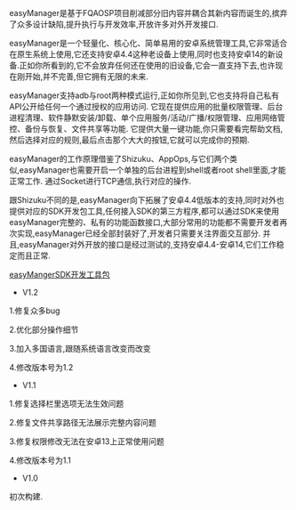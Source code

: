 
easyManager是基于FQAOSP项目削减部分旧内容并耦合其新内容而诞生的,摈弃了众多设计缺陷,提升执行与开发效率,开放许多对外开发接口.

easyManager是一个轻量化、核心化、简单易用的安卓系统管理工具,它非常适合在原生系统上使用,它还支持安卓4.4这种老设备上使用,同时也支持安卓14的新设备.正如你所看到的,它不会放弃任何还在使用的旧设备,它会一直支持下去,也许现在刚开始,并不完善,但它拥有无限的未来.

easyManager支持adb与root两种模式运行,正如你所见到,它也支持将自己私有API公开给任何一个通过授权的应用访问.
它现在提供应用的批量权限管理、后台进程清理、软件静默安装/卸载、单个应用服务/活动/广播/权限管理、应用网络管控、备份与恢复、文件共享等功能.
它提供大量一键功能,你只需要看完帮助文档,然后选择对应的规则,最后点击那个大大的按钮,它就可以完成你的预期.

easyManager的工作原理借鉴了Shizuku、AppOps,与它们两个类似,easyManager也需要开启一个单独的后台进程到shell或者root shell里面,才能正常工作.
通过Socket进行TCP通信,执行对应的操作.

跟Shizuku不同的是,easyManager向下拓展了安卓4.4低版本的支持,同时对外也提供对应的SDK开发包工具,任何接入SDK的第三方程序,都可以通过SDK来使用easyManager完整的、私有的功能函数接口,大部分常用的功能都不需要开发者再次实现,easyManager已经全部封装好了,开发者只需要关注界面交互部分.
并且,easyManager对外开放的接口是经过测试的,支持安卓4.4-安卓14,它们工作稳定而且正常.

[easyMangerSDK开发工具包](https://github.com/MrsEWE44/easyManagerSDK)

- V1.2

1.修复众多bug

2.优化部分操作细节

3.加入多国语言,跟随系统语言改变而改变

4.修改版本号为1.2


- V1.1

1.修复选择栏里选项无法生效问题

2.修复文件共享路径无法展示完整内容问题

3.修复权限修改无法在安卓13上正常使用问题

4.修改版本号为1.1



- V1.0

初次构建.

